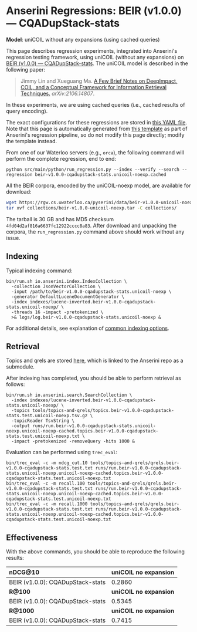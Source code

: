 # Anserini Regressions: BEIR (v1.0.0) &mdash; CQADupStack-stats

**Model**: uniCOIL without any expansions (using cached queries)

This page describes regression experiments, integrated into Anserini's regression testing framework, using uniCOIL (without any expansions) on [BEIR (v1.0.0) &mdash; CQADupStack-stats](http://beir.ai/).
The uniCOIL model is described in the following paper:

> Jimmy Lin and Xueguang Ma. [A Few Brief Notes on DeepImpact, COIL, and a Conceptual Framework for Information Retrieval Techniques.](https://arxiv.org/abs/2106.14807) _arXiv:2106.14807_.

In these experiments, we are using cached queries (i.e., cached results of query encoding).

The exact configurations for these regressions are stored in [this YAML file](../../src/main/resources/regression/beir-v1.0.0-cqadupstack-stats.unicoil-noexp.cached.yaml).
Note that this page is automatically generated from [this template](../../src/main/resources/docgen/templates/beir-v1.0.0-cqadupstack-stats.unicoil-noexp.cached.template) as part of Anserini's regression pipeline, so do not modify this page directly; modify the template instead.

From one of our Waterloo servers (e.g., `orca`), the following command will perform the complete regression, end to end:

```
python src/main/python/run_regression.py --index --verify --search --regression beir-v1.0.0-cqadupstack-stats.unicoil-noexp.cached
```

All the BEIR corpora, encoded by the uniCOIL-noexp model, are available for download:

```bash
wget https://rgw.cs.uwaterloo.ca/pyserini/data/beir-v1.0.0-unicoil-noexp.tar -P collections/
tar xvf collections/beir-v1.0.0-unicoil-noexp.tar -C collections/
```

The tarball is 30 GB and has MD5 checksum `4fd04d2af816a6637fc12922cccc8a83`.
After download and unpacking the corpora, the `run_regression.py` command above should work without any issue.

## Indexing

Typical indexing command:

```
bin/run.sh io.anserini.index.IndexCollection \
  -collection JsonVectorCollection \
  -input /path/to/beir-v1.0.0-cqadupstack-stats.unicoil-noexp \
  -generator DefaultLuceneDocumentGenerator \
  -index indexes/lucene-inverted.beir-v1.0.0-cqadupstack-stats.unicoil-noexp/ \
  -threads 16 -impact -pretokenized \
  >& logs/log.beir-v1.0.0-cqadupstack-stats.unicoil-noexp &
```

For additional details, see explanation of [common indexing options](../../docs/common-indexing-options.md).

## Retrieval

Topics and qrels are stored [here](https://github.com/castorini/anserini-tools/tree/master/topics-and-qrels), which is linked to the Anserini repo as a submodule.

After indexing has completed, you should be able to perform retrieval as follows:

```
bin/run.sh io.anserini.search.SearchCollection \
  -index indexes/lucene-inverted.beir-v1.0.0-cqadupstack-stats.unicoil-noexp/ \
  -topics tools/topics-and-qrels/topics.beir-v1.0.0-cqadupstack-stats.test.unicoil-noexp.tsv.gz \
  -topicReader TsvString \
  -output runs/run.beir-v1.0.0-cqadupstack-stats.unicoil-noexp.unicoil-noexp-cached.topics.beir-v1.0.0-cqadupstack-stats.test.unicoil-noexp.txt \
  -impact -pretokenized -removeQuery -hits 1000 &
```

Evaluation can be performed using `trec_eval`:

```
bin/trec_eval -c -m ndcg_cut.10 tools/topics-and-qrels/qrels.beir-v1.0.0-cqadupstack-stats.test.txt runs/run.beir-v1.0.0-cqadupstack-stats.unicoil-noexp.unicoil-noexp-cached.topics.beir-v1.0.0-cqadupstack-stats.test.unicoil-noexp.txt
bin/trec_eval -c -m recall.100 tools/topics-and-qrels/qrels.beir-v1.0.0-cqadupstack-stats.test.txt runs/run.beir-v1.0.0-cqadupstack-stats.unicoil-noexp.unicoil-noexp-cached.topics.beir-v1.0.0-cqadupstack-stats.test.unicoil-noexp.txt
bin/trec_eval -c -m recall.1000 tools/topics-and-qrels/qrels.beir-v1.0.0-cqadupstack-stats.test.txt runs/run.beir-v1.0.0-cqadupstack-stats.unicoil-noexp.unicoil-noexp-cached.topics.beir-v1.0.0-cqadupstack-stats.test.unicoil-noexp.txt
```

## Effectiveness

With the above commands, you should be able to reproduce the following results:

| **nDCG@10**                                                                                                  | **uniCOIL no expansion**|
|:-------------------------------------------------------------------------------------------------------------|-----------|
| BEIR (v1.0.0): CQADupStack-stats                                                                             | 0.2860    |
| **R@100**                                                                                                    | **uniCOIL no expansion**|
| BEIR (v1.0.0): CQADupStack-stats                                                                             | 0.5345    |
| **R@1000**                                                                                                   | **uniCOIL no expansion**|
| BEIR (v1.0.0): CQADupStack-stats                                                                             | 0.7415    |

